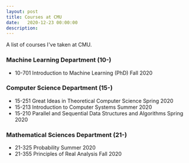 ```yaml
---
layout: post
title: Courses at CMU
date:   2020-12-23 00:00:00
description: 
---
```


A list of courses I've taken at CMU.

### Machine Learning Department (10-)
- 10-701 Introduction to Machine Learning (PhD) Fall 2020

### Computer Science Department (15-)
- 15-251 Great Ideas in Theoretical Computer Science Spring 2020
- 15-213 Introduction to Computer Systems Summer 2020
- 15-210 Parallel and Sequential Data Structures and Algorithms Spring 2020

### Mathematical Sciences Department (21-)
- 21-325 Probability Summer 2020
- 21-355 Principles of Real Analysis Fall 2020
